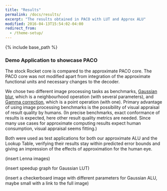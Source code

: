 ```yaml
---
title: "Results"
permalink: /docs/results/
excerpt: "The results obtained in PACO with LUT and Approx ALU"
modified: 2016-04-13T15:54:02-04:00
redirect_from:
  - /theme-setup/
---
```


{% include base_path %}

### Demo Application to showcase PACO
The stock Rocket core is compared to the approximate PACO core. The PACO core was not modified apart from integration of the approximate functional units and necessary changes to the decoder.
 
We chose two different image processing tasks as benchmarks, [Gaussian blur](https://en.wikipedia.org/wiki/Gaussian_blur), which is a neighbourhood operation (with several parameters), and [Gamma correction](https://en.wikipedia.org/wiki/Gamma_correction), which is a point operation (with one). Primary advantage of using image processing benchmarks is the possibility of visual appraisal of result quality by humans. (In precise benchmarks, exact conformance of results is expected, here other result quality metrics are needed. Since many use cases for approximate computing results expect human consumption, visual appraisal seems fitting.)

Both were used as test applications for both our approximate ALU and the Lookup Table, verifying their results stay within predicted error bounds and giving an impression of the effects of approximation for the human eye.

(insert Lenna images)

(insert speedup graph for Gaussian LUT)

(insert a checkerboard image with different parameters for Gaussian ALU, maybe small with a link to the full image)
